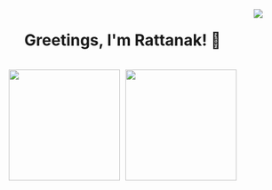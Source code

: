 <img align="right" src="https://visitor-badge.laobi.icu/badge?page_id=bothsann.visitor-badge&left_text=vistors" />

<div align="center">
  <h1>Greetings, I'm Rattanak! 👋</h1>
  <br>
</div>

<div align="center">
<!--   <h2>✨ My Github Stats ✨</h2>
  <br> -->
  <div style="display: flex; justify-content: center; gap: 10px;">
    <a href="https://github.com/bothsann/github-readme-stats">
      <img height="200" 
           src="https://github-readme-stats.vercel.app/api?username=bothsann&show_icons=true&theme=great-gatsby&border_radius=10&bg_color=0D1117&hide_border=true&card_width=280" />
    </a>
    <a href="https://github.com/bothsann/github-readme-stats">
      <img height="200" 
           src="https://github-readme-stats.vercel.app/api/top-langs/?username=bothsann&layout=compact&theme=great-gatsby&border_radius=10&bg_color=0D1117&hide_border=true&card_width=280" />
    </a>
  </div>
</div>
